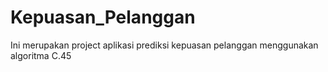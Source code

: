 # Kepuasan_Pelanggan
Ini merupakan project aplikasi prediksi kepuasan pelanggan menggunakan algoritma C.45
